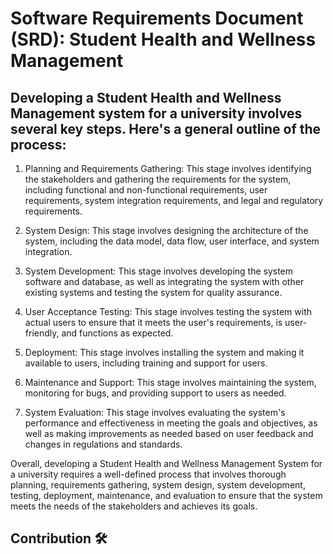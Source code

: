 # Software Requirements Document (SRD): Student Health and Wellness Management


## Developing a Student Health and Wellness Management system for a university involves several key steps. Here's a general outline of the process:

1. Planning and Requirements Gathering: This stage involves identifying the stakeholders and gathering the requirements for the system, including functional and non-functional requirements, user requirements, system integration requirements, and legal and regulatory requirements.

2. System Design: This stage involves designing the architecture of the system, including the data model, data flow, user interface, and system integration.

3. System Development: This stage involves developing the system software and database, as well as integrating the system with other existing systems and testing the system for quality assurance.

4. User Acceptance Testing: This stage involves testing the system with actual users to ensure that it meets the user's requirements, is user-friendly, and functions as expected.

5. Deployment: This stage involves installing the system and making it available to users, including training and support for users.

6. Maintenance and Support: This stage involves maintaining the system, monitoring for bugs, and providing support to users as needed.

7. System Evaluation: This stage involves evaluating the system's performance and effectiveness in meeting the goals and objectives, as well as making improvements as needed based on user feedback and changes in regulations and standards.

Overall, developing a Student Health and Wellness Management System for a university requires a well-defined process that involves thorough planning, requirements gathering, system design, system development, testing, deployment, maintenance, and evaluation to ensure that the system meets the needs of the stakeholders and achieves its goals.


## Contribution 🛠️

